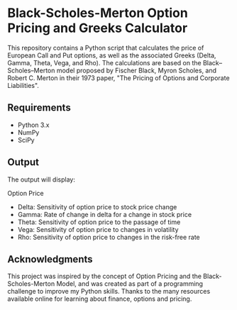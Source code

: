 # Black-Scholes-Merton Option Pricing and Greeks Calculator

This repository contains a Python script that calculates the price of European Call and Put options, as well as the associated Greeks (Delta, Gamma, Theta, Vega, and Rho). The calculations are based on the Black–Scholes–Merton model proposed by Fischer Black, Myron Scholes, and Robert C. Merton in their 1973 paper, "The Pricing of Options and Corporate Liabilities".

## Requirements

- Python 3.x
- NumPy
- SciPy



## Output
The output will display:

 Option Price
- Delta: Sensitivity of option price to stock price change
- Gamma: Rate of change in delta for a change in stock price
- Theta: Sensitivity of option price to the passage of time
- Vega: Sensitivity of option price to changes in volatility
- Rho: Sensitivity of option price to changes in the risk-free rate

## Acknowledgments
This project was inspired by the concept of Option Pricing and the Black-Scholes-Merton Model, and was created as part of a programming challenge to improve my Python skills. Thanks to the many resources available online for learning about finance, options and pricing.
